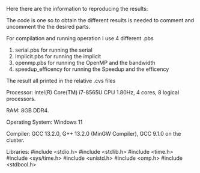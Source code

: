 Here there are the information to reproducing the results:

The code is one so to obtain the different results is needed to comment and uncomment the the desired parts.

For compilation and running operation I use 4 different .pbs
1. serial.pbs for running the serial
2. implicit.pbs for running the implicit
3. openmp.pbs for running the OpenMP and the bandwidth
4. speedup_efficency for running the Speedup and the efficency

The result all printed in the relative .cvs files

Processor: Intel(R) Core(TM) i7-8565U CPU 1.80Hz, 4 cores, 8 logical processors.

RAM: 8GB DDR4.

Operating System: Windows 11

Compiler: GCC 13.2.0, G++ 13.2.0 (MinGW Compiler), GCC 9.1.0 on the cluster.

Libraries: 
#include <stdio.h>
#include <stdlib.h>
#include <time.h>
#include <sys/time.h>
#include <unistd.h>
#include <omp.h>
#include <stdbool.h>
